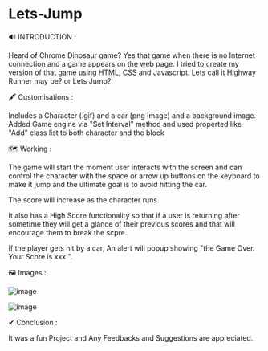 # Lets-Jump

 🔊 INTRODUCTION : 
 
Heard of Chrome Dinosaur game? Yes that game when there is no Internet connection and a game appears on the web page.
I tried to create my version of that game using HTML, CSS and Javascript. Lets call it Highway Runner may be? or Lets Jump?

🖋 Customisations :

Includes a Character (.gif) and a car (png Image) and a background image.
Added Game engine via "Set Interval" method and used properted like "Add" class list to both character and the block 

🗺 Working : 

The game will start the moment user interacts with the screen and can control the character with the space or arrow up buttons on the keyboard to make it jump and the ultimate goal is to avoid hitting the car.

The score will increase as the character runs.

It also has a High Score functionality so that if a user is returning after sometime they will get a glance of their previous scores and that will encourage them to break the scpre. 

If the player gets hit by a car, An alert will popup showing "the Game Over. Your Score is xxx ".

🖼 Images : 

![image](https://user-images.githubusercontent.com/125473833/227919267-1957806f-cae6-46f2-87e9-7894e6519a38.png)

![image](https://user-images.githubusercontent.com/125473833/227919301-d5f8e6e2-d44a-46ca-b364-d36078283c00.png)




✔ Conclusion : 

It was a fun Project and Any Feedbacks and Suggestions are appreciated. 
